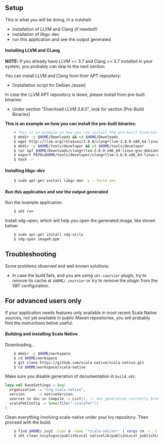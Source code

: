 ## Setup

This is what you will be doing, in a nutshell:

* installation of LLVM and Clang (if needed!)
* installation of libgc-dev
* run *this* application and see the output generated

#### Installing LLVM and CLang

**NOTE:** If you already have LLVM >= 3.7 and Clang >= 3.7 installed in your system, you probably can skip to the next section.

You can install LLVM and Clang from their APT repository:
* [Installation script for Debian Jessie]

In case the LLVM APT repository is down, please install from pre-built binaries:

* Under section "Download LLVM 3.8.0", look for section [Pre-Build Binaries]

**This is an example on how you can install the pre-built binaries:**

```bash
    # This is an example on how you can install the pre-built binaries
    $ mkdir -p $HOME/Downloads && cd $HOME/Downloads
    $ wget http://llvm.org/releases/3.8.0/clang+llvm-3.8.0-x86_64-linux-gnu-debian8.tar.xz
    $ mkdir -p $HOME/tools/developer && cd $HOME/tools/developer
    $ tar xpf $HOME/Downloads/clang+llvm-3.8.0-x86_64-linux-gnu-debian8.tar.xz
    $ export PATH=$HOME/tools/developer/clang+llvm-3.8.0-x86_64-linux-gnu-debian8/bin:$PATH
    $ hash -r
```


#### Installing libgc-dev
```bash
    $ sudo apt-get install libgc-dev -y --force-yes
```

#### Run *this* application and see the output generated

Run the example application
```bash
    $ sbt run
```

Install xdg-open, which will help you open the generated image, like shown below:
```bash
    $ sudo apt-get install xdg-utils
    $ xdg-open image0.ppm
```


## Troubleshooting

Some problems observed and well known solutions:

* In case the build fails, and you are using ``sbt-coursier`` plugin, try to remove its cache at ``$HOME/.coursier`` or try to remove the plugin from the SBT configuration.


## For advanced users only

If your application needs features only available in most recent Scala Native sources, not yet
available in public Maven repositories, you will probably find the instructions below useful.

#### Building and installing Scala Native

Downloading...
```bash
    $ mkdir -p $HOME/workspace
    $ cd $HOME/workspace
    $ git clone https://github.com/scala-native/scala-native.git
    $ cd $HOME/workspace/scala-native
```

Make sure you disable generation of documentation in ``build.sbt``:
```scala
lazy val baseSettings = Seq(
  organization := "org.scala-native",
  version      := nativeVersion,
  sources in doc in Compile := List(), // doc generation currently broken
  scalafmtConfig := Some(file(".scalafmt"))
)
```

Clean everything involving scala-native under your Ivy repository. Then proceed with the build:
```bash
    $ find $HOME/.ivy2 -type d -name '*scala-native*' | xargs rm -r -f
    $ sbt clean nscplugin/publishLocal nativelib/publishLocal publishLocal
```
